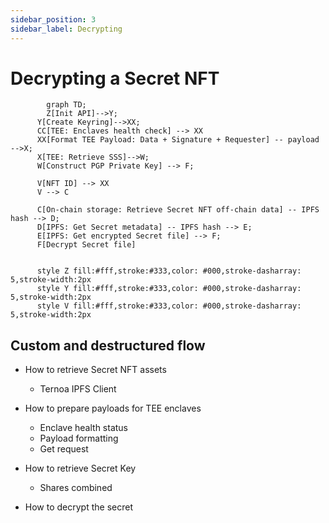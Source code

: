 ```yaml
---
sidebar_position: 3
sidebar_label: Decrypting
---
```


# Decrypting a Secret NFT

```mermaid
		graph TD;
		Z[Init API]-->Y;
	  Y[Create Keyring]-->XX;
	  CC[TEE: Enclaves health check] --> XX
	  XX[Format TEE Payload: Data + Signature + Requester] -- payload -->X;
	  X[TEE: Retrieve SSS]-->W;
	  W[Construct PGP Private Key] --> F;

	  V[NFT ID] --> XX
	  V --> C

	  C[On-chain storage: Retrieve Secret NFT off-chain data] -- IPFS hash --> D;
	  D[IPFS: Get Secret metadata] -- IPFS hash --> E;
	  E[IPFS: Get encrypted Secret file] --> F;
	  F[Decrypt Secret file]


	  style Z fill:#fff,stroke:#333,color: #000,stroke-dasharray: 5,stroke-width:2px
	  style Y fill:#fff,stroke:#333,color: #000,stroke-dasharray: 5,stroke-width:2px
	  style V fill:#fff,stroke:#333,color: #000,stroke-dasharray: 5,stroke-width:2px
```

## Custom and destructured flow

-   How to retrieve Secret NFT assets

    -   Ternoa IPFS Client

-   How to prepare payloads for TEE enclaves

    -   Enclave health status
    -   Payload formatting
    -   Get request

-   How to retrieve Secret Key

    -   Shares combined

-   How to decrypt the secret
